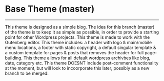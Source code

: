 # Base Theme (master)

---

This theme is designed as a simple blog. The idea for this branch (master) of the theme is to keep it as simple as possible, in order to provide a starting point for other Wordpress projects. This theme is made to work with the Gutenberg editor. This theme includes: a header with logo & main/mobile menu locations, a footer with static copyright, a default singular template & a custom template for pages & posts that removes the header for full page-building. This theme allows for all default wordpress archivbes like blog, date, category etc. This theme DOESNT include post-comment functionality at the moment, but will look to incoorporate this later, possibly as a new branch to be merged.